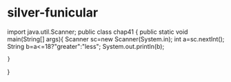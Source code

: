 # silver-funicular
import java.util.Scanner;
public class chap41 {
    public static void main(String[] args){
        Scanner sc=new Scanner(System.in);
        int a=sc.nextInt();
        String b=a<=18?"greater":"less";
        System.out.println(b);







    }

}
